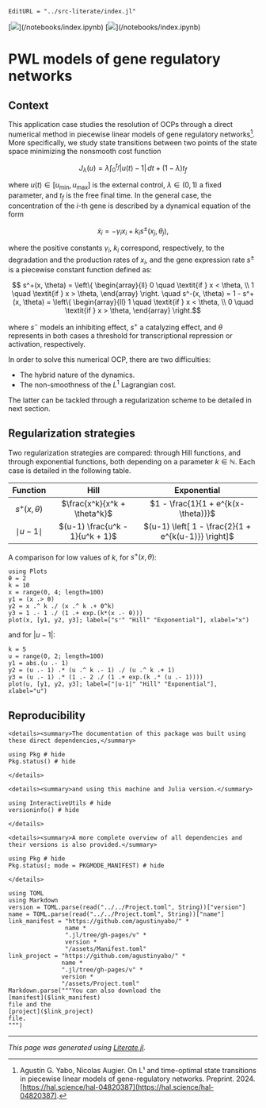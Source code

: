 ```@meta
EditURL = "../src-literate/index.jl"
```

[![](https://mybinder.org/badge_logo.svg)](<unknown>/notebooks/index.ipynb)
[![](https://img.shields.io/badge/show-nbviewer-579ACA.svg)](<unknown>/notebooks/index.ipynb)

# PWL models of gene regulatory networks

## Context

This application case studies the resolution of OCPs through a direct numerical method in piecewise linear models of gene regulatory networks[^1]. More specifically, we study state transitions between two points of the state space minimizing the nonsmooth cost function
```math
J_\lambda(u) = \lambda \int_0^{t_f} |u(t)-1| \, dt + (1-\lambda) t_f
```
where $u(t) \in [u_{\min}, u_{\max}]$ is the external control, $\lambda \in (0,1)$ a fixed parameter, and $t_f$ is the free final time. In the general case, the concentration of the $i$-th gene is described by a dynamical equation of the form
```math
\dot{x}_i = -\gamma_i x_i + k_i s^{\pm}(x_j,\theta_j),
```
where the positive constants $\gamma_i$, $k_i$ correspond, respectively, to the degradation and the production rates of $x_i$, and the gene expression rate $s^{\pm}$ is a piecewise constant function defined as:
```math
        s^+(x, \theta) = \left\{ \begin{array}{ll}
        0 \quad \textit{if } x < \theta, \\
        1 \quad \textit{if } x > \theta,
        \end{array} \right. \quad
        s^-(x, \theta) = 1 - s^+(x, \theta) = \left\{ \begin{array}{ll}
        1 \quad \textit{if } x < \theta, \\
        0 \quad \textit{if } x > \theta,
        \end{array} \right.
```
where $s^-$ models an inhibiting effect, $s^+$ a catalyzing effect, and $\theta$ represents in both cases a threshold for transcriptional repression or activation, respectively.

In order to solve this numerical OCP, there are two difficulties:
- The hybrid nature of the dynamics.
- The non-smoothness of the $L^1$ Lagrangian cost.

The latter can be tackled through a regularization scheme to be detailed in next section.

## Regularization strategies

Two regularization strategies are compared: through Hill functions, and through exponential functions, both depending on a parameter $k \in \mathbb{N}$. Each case is detailed in the following table.

| Function | Hill | Exponential |
| :-------------: | :-------------: | :-------------: |
| $s^+(x, \theta)$ | $\frac{x^k}{x^k + \theta^k}$ | $1 - \frac{1}{1 + e^{k(x-\theta)}}$ |
| $\mid u-1 \mid$ | $(u-1) \frac{u^k - 1}{u^k + 1}$ | $(u-1) \left[ 1 - \frac{2}{1 + e^{k(u-1)}} \right]$ |

A comparison for low values of $k$, for $s^+(x, \theta)$:

````@example index
using Plots
θ = 2
k = 10
x = range(0, 4; length=100)
y1 = (x .> θ)
y2 = x .^ k ./ (x .^ k .+ θ^k)
y3 = 1 .- 1 ./ (1 .+ exp.(k*(x .- θ)))
plot(x, [y1, y2, y3]; label=["s⁺" "Hill" "Exponential"], xlabel="x")
````

and for $|u-1|$:

````@example index
k = 5
u = range(0, 2; length=100)
y1 = abs.(u .- 1)
y2 = (u .- 1) .* (u .^ k .- 1) ./ (u .^ k .+ 1)
y3 = (u .- 1) .* (1 .- 2 ./ (1 .+ exp.(k .* (u .- 1))))
plot(u, [y1, y2, y3]; label=["|u-1|" "Hill" "Exponential"], xlabel="u")
````

[^1]: Agustín G. Yabo, Nicolas Augier. On L¹ and time-optimal state transitions in piecewise linear models of gene-regulatory networks. Preprint. 2024. [https://hal.science/hal-04820387](https://hal.science/hal-04820387).

## Reproducibility

```@raw html
<details><summary>The documentation of this package was built using these direct dependencies,</summary>
```

```@example
using Pkg # hide
Pkg.status() # hide
```

```@raw html
</details>
```

```@raw html
<details><summary>and using this machine and Julia version.</summary>
```

```@example
using InteractiveUtils # hide
versioninfo() # hide
```

```@raw html
</details>
```

```@raw html
<details><summary>A more complete overview of all dependencies and their versions is also provided.</summary>
```

```@example
using Pkg # hide
Pkg.status(; mode = PKGMODE_MANIFEST) # hide
```

```@raw html
</details>
```

```@eval
using TOML
using Markdown
version = TOML.parse(read("../../Project.toml", String))["version"]
name = TOML.parse(read("../../Project.toml", String))["name"]
link_manifest = "https://github.com/agustinyabo/" *
                name *
                ".jl/tree/gh-pages/v" *
                version *
                "/assets/Manifest.toml"
link_project = "https://github.com/agustinyabo/" *
               name *
               ".jl/tree/gh-pages/v" *
               version *
               "/assets/Project.toml"
Markdown.parse("""You can also download the
[manifest]($link_manifest)
file and the
[project]($link_project)
file.
""")
```

---

*This page was generated using [Literate.jl](https://github.com/fredrikekre/Literate.jl).*

